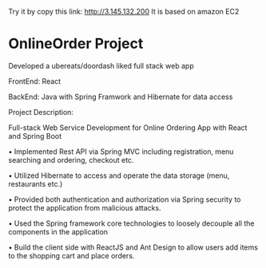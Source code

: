 Try it by copy this link: http://3.145.132.200
It is based on amazon EC2


# OnlineOrder Project
Developed a ubereats/doordash liked full stack web app

FrontEnd: React

BackEnd: Java with Spring Framwork and Hibernate for data access

Project Description:

Full-stack Web Service Development for Online Ordering App with React and Spring Boot

• Implemented Rest API via Spring MVC including registration, menu searching and ordering,
  checkout etc.
  
• Utilized Hibernate to access and operate the data storage (menu, restaurants etc.)

• Provided both authentication and authorization via Spring security to protect the application
  from malicious attacks.
  
• Used the Spring framework core technologies to loosely decouple all the components in the
  application
  
• Build the client side with ReactJS and Ant Design to allow users add items to the shopping cart
  and place orders.
